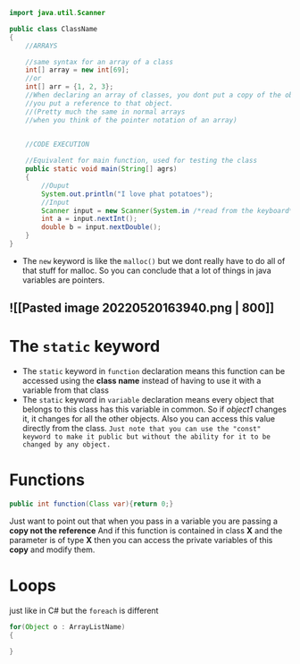 ```java
import java.util.Scanner

public class ClassName
{
	//ARRAYS

	//same syntax for an array of a class
	int[] array = new int[69];
	//or
	int[] arr = {1, 2, 3};
	//When declaring an array of classes, you dont put a copy of the object inside the array, 
	//you put a reference to that object. 
	//(Pretty much the same in normal arrays 
	//when you think of the pointer notation of an array)


	//CODE EXECUTION
	
	//Equivalent for main function, used for testing the class
	public static void main(String[] agrs)
	{
		//Ouput
		System.out.println("I love phat potatoes");
		//Input
		Scanner input = new Scanner(System.in /*read from the keyboard*/)
		int a = input.nextInt();
		double b = input.nextDouble();
	}
}
```

- The `new` keyword is like the `malloc()` but we dont really have to do all of that stuff for malloc. So you can conclude that a lot of things in java variables are pointers.

![[Pasted image 20220520163940.png | 800]]
- 
# The `static` keyword
- The `static` keyword in `function` declaration means this function can be accessed using the **class name** instead of having to use it with a variable from that class
- The `static` keyword in `variable` declaration means every object that belongs to this class has this variable in common. So if *object1* changes it, it changes for all the other objects. Also you can access this value directly from the class.
`Just note that you can use the "const" keyword to make it public but without the ability for it to be changed by any object.`


# Functions
```java
public int function(Class var){return 0;}
```

Just want to point out that when you pass in a variable you are passing a **copy not the reference**
And if this function is contained in class **X** and the parameter is of type **X** then you can access the private variables of this **copy** and modify them.

# Loops
just like in C# but the `foreach` is different
```java
for(Object o : ArrayListName)
{

}
```